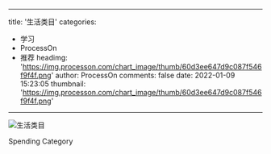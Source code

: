 
---
title: '生活类目'
categories: 
 - 学习
 - ProcessOn
 - 推荐
headimg: 'https://img.processon.com/chart_image/thumb/60d3ee647d9c087f546f9f4f.png'
author: ProcessOn
comments: false
date: 2022-01-09 15:23:05
thumbnail: 'https://img.processon.com/chart_image/thumb/60d3ee647d9c087f546f9f4f.png'
---

<div>   
<img class="thumb" alt="生活类目" src="https://img.processon.com/chart_image/thumb/60d3ee647d9c087f546f9f4f.png" referrerpolicy="no-referrer">
<p>Spending Category</p>  
</div>
            